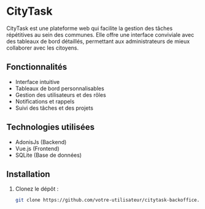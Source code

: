 # CityTask

CityTask est une plateforme web qui facilite la gestion des tâches répétitives au sein des communes. Elle offre une interface conviviale avec des tableaux de bord détaillés, permettant aux administrateurs de mieux collaborer avec les citoyens.

## Fonctionnalités

- Interface intuitive
- Tableaux de bord personnalisables
- Gestion des utilisateurs et des rôles
- Notifications et rappels
- Suivi des tâches et des projets

## Technologies utilisées

- AdonisJs (Backend)
- Vue.js (Frontend)
- SQLite (Base de données)

## Installation

1. Clonez le dépôt :
   ```bash
   git clone https://github.com/votre-utilisateur/citytask-backoffice.git

